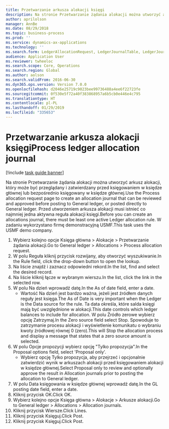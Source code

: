 ```yaml
---
title: Przetwarzanie arkusza alokacji księgi
description: Na stronie Przetwarzanie żądania alokacji można utworzyć arkusz alokacji, który może być przeglądany i zatwierdzany przed księgowaniem w księdze głównej lub bezpośrednio księgowany w księdze głównej.
author: aprilolson
manager: AnnBe
ms.date: 08/29/2018
ms.topic: business-process
ms.prod: ''
ms.service: dynamics-ax-applications
ms.technology: ''
ms.search.form: LedgerAllocationRequest, LedgerJournalTable, LedgerJournalTransAllocation
audience: Application User
ms.reviewer: twheeloc
ms.search.scope: Core, Operations
ms.search.region: Global
ms.author: aolson
ms.search.validFrom: 2016-06-30
ms.dyn365.ops.version: Version 7.0.0
ms.openlocfilehash: d2046e25719c9023bee99736488a4ee6f22723fe
ms.sourcegitcommit: 0f530e5f72a40f383868957a6b5cb0e446e4c795
ms.translationtype: HT
ms.contentlocale: pl-PL
ms.lasthandoff: 01/29/2019
ms.locfileid: "335653"
---
```

# <a name="process-ledger-allocation-journal"></a><span data-ttu-id="83686-103">Przetwarzanie arkusza alokacji księgi</span><span class="sxs-lookup"><span data-stu-id="83686-103">Process ledger allocation journal</span></span>

[!include [task guide banner](../../includes/task-guide-banner.md)]

<span data-ttu-id="83686-104">Na stronie Przetwarzanie żądania alokacji można utworzyć arkusz alokacji, który może być przeglądany i zatwierdzany przed księgowaniem w księdze głównej lub bezpośrednio księgowany w księdze głównej.</span><span class="sxs-lookup"><span data-stu-id="83686-104">Use the Process allocation request page to create an allocation journal that can be reviewed and approved before posting to General ledger, or posted directly to General ledger.</span></span> <span data-ttu-id="83686-105">Przed utworzeniem arkusza alokacji musi istnieć co najmniej jedna aktywna reguła alokacji księgi.</span><span class="sxs-lookup"><span data-stu-id="83686-105">Before you can create an allocations journal, there must be least one active Ledger allocation rule.</span></span> <span data-ttu-id="83686-106">W zadaniu wykorzystano firmę demonstracyjną USMF.</span><span class="sxs-lookup"><span data-stu-id="83686-106">This task uses the USMF demo company.</span></span>

1. <span data-ttu-id="83686-107">Wybierz kolejno opcje Księga główna > Alokacje > Przetwarzanie żądania alokacji.</span><span class="sxs-lookup"><span data-stu-id="83686-107">Go to General ledger > Allocations > Process allocation request.</span></span>
2. <span data-ttu-id="83686-108">W polu Reguła kliknij przycisk rozwijany, aby otworzyć wyszukiwanie.</span><span class="sxs-lookup"><span data-stu-id="83686-108">In the Rule field, click the drop-down button to open the lookup.</span></span>
3. <span data-ttu-id="83686-109">Na liście znajdź i zaznacz odpowiedni rekord.</span><span class="sxs-lookup"><span data-stu-id="83686-109">In the list, find and select the desired record.</span></span>
4. <span data-ttu-id="83686-110">Na liście kliknij łącze w wybranym wierszu.</span><span class="sxs-lookup"><span data-stu-id="83686-110">In the list, click the link in the selected row.</span></span>
5. <span data-ttu-id="83686-111">W polu Na dzień wprowadź datę.</span><span class="sxs-lookup"><span data-stu-id="83686-111">In the As of date field, enter a date.</span></span>
    * <span data-ttu-id="83686-112">Wartość Na dzień jest bardzo ważna, jeżeli jest źródłem danych reguły jest księga.</span><span class="sxs-lookup"><span data-stu-id="83686-112">The As of Date is very important when the Ledger is the Data source for the rule.</span></span> <span data-ttu-id="83686-113">Ta data określa, które salda księgi mają być uwzględnione w alokacji.</span><span class="sxs-lookup"><span data-stu-id="83686-113">This date controls which ledger balances to include for allocation.</span></span>     <span data-ttu-id="83686-114">W polu Źródło zerowe wybierz opcję Zatrzymaj.</span><span class="sxs-lookup"><span data-stu-id="83686-114">In the Zero source field select Stop.</span></span> <span data-ttu-id="83686-115">Spowoduje to zatrzymanie procesu alokacji i wyświetlenie komunikatu o wybraniu kwoty źródłowej równej 0 (zero).</span><span class="sxs-lookup"><span data-stu-id="83686-115">This will  Stop the allocation process and display a message that states that a zero source amount is selected.</span></span>  
6. <span data-ttu-id="83686-116">W polu Opcje propozycji wybierz opcję "Tylko propozycja".</span><span class="sxs-lookup"><span data-stu-id="83686-116">In the Proposal options field, select 'Proposal only'.</span></span>
    * <span data-ttu-id="83686-117">Wybierz opcję Tylko propozycja, aby przejrzeć i opcjonalnie zatwierdzić wynik w arkuszach alokacji przed księgowaniem alokacji w księdze głównej.</span><span class="sxs-lookup"><span data-stu-id="83686-117">Select Proposal only to review and optionally approve the result in Allocation journals prior to posting the allocation to General ledger.</span></span>  
7. <span data-ttu-id="83686-118">W polu Data księgowania w księdze głównej wprowadź datę.</span><span class="sxs-lookup"><span data-stu-id="83686-118">In the GL posting date field, enter a date.</span></span>
8. <span data-ttu-id="83686-119">Kliknij przycisk OK.</span><span class="sxs-lookup"><span data-stu-id="83686-119">Click OK.</span></span>
9. <span data-ttu-id="83686-120">Wybierz kolejno opcje Księga główna > Alokacje > Arkusze alokacji.</span><span class="sxs-lookup"><span data-stu-id="83686-120">Go to General ledger > Allocations > Allocation journals.</span></span>
10. <span data-ttu-id="83686-121">Kliknij przycisk Wiersze.</span><span class="sxs-lookup"><span data-stu-id="83686-121">Click Lines.</span></span>
11. <span data-ttu-id="83686-122">Kliknij przycisk Księguj.</span><span class="sxs-lookup"><span data-stu-id="83686-122">Click Post.</span></span>
12. <span data-ttu-id="83686-123">Kliknij przycisk Księguj.</span><span class="sxs-lookup"><span data-stu-id="83686-123">Click Post.</span></span>

